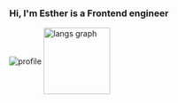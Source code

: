 <h3> Hi, I'm Esther is a Frontend engineer </h3>
<img align="center" src="https://komarev.com/ghpvc/?username=dackdada016" alt="profile"/>
<img align="center" src="https://github-readme-stats.vercel.app/api/top-langs/?username=dackdada016&layout=compact&theme=codeSTACKr" height="120"  alt="langs graph"/>
<div align="center">
  <!--   <img align="center" src="https://github-readme-stats.vercel.app/api?username=dackdada016&count_private=true&theme=codeSTACKr&include_all_commits=true&hide=issues" height="120" alt="stats graph"/> -->
</div>
<!-- <h4>在前端工程師的路上持續前進</h2> -->
  <!-- <div align="left">
    <p>前端技術</p>
    <ul>
      <li>HTML</li>
      <li>CSS</li>
      <li>Javascript</li>
      <li>React</li>
    </ul>
  </div>
  <div align="center">
    <p>後端技術</p>
    <ul>
      <li>MySQL</li>
      <li>PHP</li>
      <li>Node.js</li>
    </ul>
  </div>
  <div align="right">
    <p>其他</p>
    <ul>
      <li>git</li>
      <li>Bootstrap</li>
      <li>Photoshop</li>
      <li>illustrator</li>
      <li>figma</li>
    </ul>
  </div> -->
<!-- <div align="center">
  <img src="https://cdn.jsdelivr.net/gh/devicons/devicon/icons/react/react-original.svg" height="48" width="48" alt="react logo"  />
</div> -->
